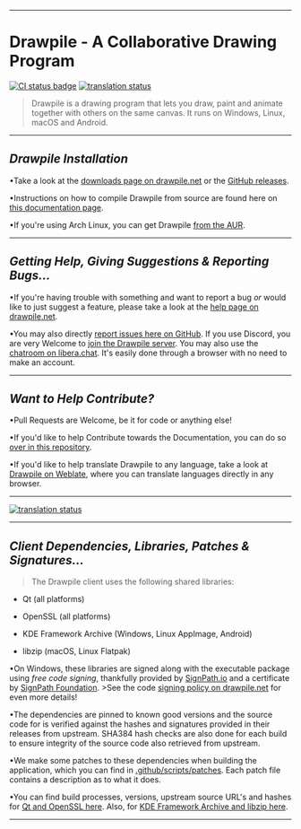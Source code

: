 
_____________________________________

# Drawpile - A Collaborative Drawing Program

[![CI status badge](../../actions/workflows/main.yml/badge.svg)](../../actions/workflows/main.yml) [![translation status](https://hosted.weblate.org/widgets/drawpile/-/svg-badge.svg)](https://hosted.weblate.org/engage/drawpile/)

>Drawpile is a drawing program that lets you draw, paint and animate together with others on the same canvas. It runs on Windows, Linux, macOS and Android.

_____________________________________

## _Drawpile Installation_

•Take a look at the [downloads page on drawpile.net](https://drawpile.net/download/) or the [GitHub releases](https://github.com/drawpile/Drawpile/releases).

•Instructions on how to compile Drawpile from source are found here on [this documentation page](https://docs.drawpile.net/help/development/buildingfromsource).

•If you're using Arch Linux, you can get Drawpile [from the AUR](https://aur.archlinux.org/packages/drawpile).

_____________________________________

## _Getting Help, Giving Suggestions & Reporting Bugs..._

•If you're having trouble with something and want to report a bug *or* would like to just suggest a feature, please take a look at the [help page on drawpile.net](https://drawpile.net/help/).

•You may also directly [report issues here on GitHub](https://github.com/drawpile/Drawpile/issues). If you use Discord, you are very Welcome to [join the Drawpile server](https://drawpile.net/discord/). You may also use the [chatroom on libera.chat](https://drawpile.net/irc/). It's easily done through a browser with no need to make an account.

_____________________________________

## _Want to Help Contribute?_

•Pull Requests are Welcome, be it for code or anything else! 

•If you'd like to help Contribute towards the Documentation, you can do so [over in this repository](https://github.com/drawpile/drawpile.github.io).

•If you'd like to help translate Drawpile to any language, take a look at [Drawpile on Weblate](https://hosted.weblate.org/engage/drawpile/), where you can translate languages directly in any browser.
_____________________________________
[![translation status](https://hosted.weblate.org/widgets/drawpile/-/287x66-grey.png)](https://hosted.weblate.org/engage/drawpile/)
_____________________________________

## _Client Dependencies, Libraries, Patches & Signatures..._

>The Drawpile client uses the following shared libraries:

* Qt (all platforms)

* OpenSSL (all platforms)

* KDE Framework Archive (Windows, Linux AppImage, Android)

* libzip (macOS, Linux Flatpak)


•On Windows, these libraries are signed along with the executable package using *free code signing*, thankfully provided by [SignPath.io](https://about.signpath.io/) and a  certificate by [SignPath Foundation](https://signpath.org/). >See the code [signing policy on drawpile.net](https://drawpile.net/codesigningpolicy/) for even more details!

•The dependencies are pinned to known good versions and the source code for is verified against the hashes and signatures provided in their releases from upstream. SHA384 hash checks are also done for each build to ensure integrity of the source code also retrieved from upstream.

•We make some patches to these dependencies when building the application, which you can find in [.github/scripts/patches](.github/scripts/patches). Each patch file contains a description as to what it does.

•You can find build processes, versions, upstream source URL's and hashes for [Qt and OpenSSL here](.github/scripts/build-qt.cmake). Also, for [KDE Framework Archive and libzip here](.github/scripts/build-other.cmake).
_____________________________________